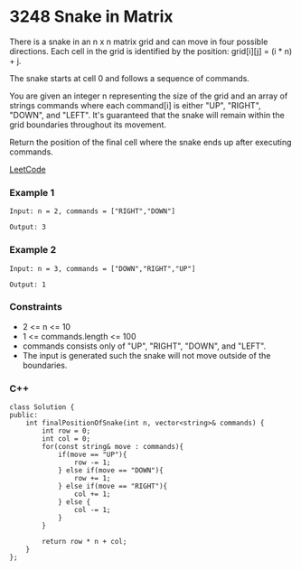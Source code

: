 # 3248 Snake in Matrix

There is a snake in an n x n matrix grid and can move in four possible directions. Each cell in the grid is identified by the position: grid[i][j] = (i * n) + j.

The snake starts at cell 0 and follows a sequence of commands.

You are given an integer n representing the size of the grid and an array of strings commands where each command[i] is either "UP", "RIGHT", "DOWN", and "LEFT". It's guaranteed that the snake will remain within the grid boundaries throughout its movement.

Return the position of the final cell where the snake ends up after executing commands.
 
[LeetCode](https://leetcode.cn/problems/snake-in-matrix/)

### Example 1

```
Input: n = 2, commands = ["RIGHT","DOWN"]

Output: 3
```

### Example 2

```
Input: n = 3, commands = ["DOWN","RIGHT","UP"]

Output: 1
```

### Constraints

* 2 <= n <= 10
* 1 <= commands.length <= 100
* commands consists only of "UP", "RIGHT", "DOWN", and "LEFT".
* The input is generated such the snake will not move outside of the boundaries.

### C++ 

```
class Solution {
public:
    int finalPositionOfSnake(int n, vector<string>& commands) {
        int row = 0;
        int col = 0;
        for(const string& move : commands){
            if(move == "UP"){
                row -= 1;
            } else if(move == "DOWN"){
                row += 1;
            } else if(move == "RIGHT"){
                col += 1; 
            } else {
                col -= 1;
            }
        }
        
        return row * n + col;
    }
};
```